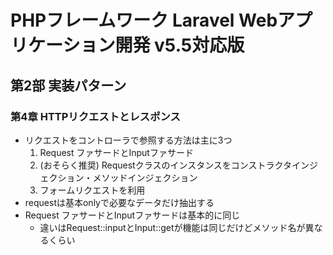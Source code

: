 # PHPフレームワーク Laravel Webアプリケーション開発 v5.5対応版
## 第2部 実装パターン
### 第4章 HTTPリクエストとレスポンス
- リクエストをコントローラで参照する方法は主に3つ
	1. Request ファサードとInputファサード
	1. (おそらく推奨) Requestクラスのインスタンスをコンストラクタインジェクション・メソッドインジェクション
	1. フォームリクエストを利用
- requestは基本onlyで必要なデータだけ抽出する
- Request ファサードとInputファサードは基本的に同じ
	- 違いはRequest::inputとInput::getが機能は同じだけどメソッド名が異なるくらい
	
